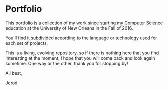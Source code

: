 # Portfolio
This portfolio is a collection of my work since starting my Computer Science 
education at the University of New Orleans in the Fall of 2016.

You'll find it subdivided according to the language or technology used for each 
set of projects.

This is a living, evolving repository, so if there is nothing here that you find interesting 
at the moment, I hope that you will come back and look again sometime. One way or
the other, thank you for stopping by!

All best,

Jerod
